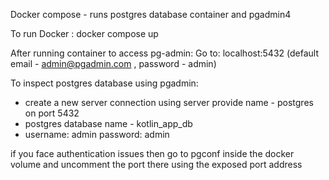 
Docker compose - runs postgres database container and pgadmin4

To run Docker :
   docker compose up 

After running container to access pg-admin: Go to:
 localhost:5432
 (default email - admin@pgadmin.com , password - admin)

 To inspect postgres database using pgadmin:
  - create a new server connection using server provide name - postgres on port 5432
  - postgres database name - kotlin_app_db
  - username: admin password: admin


if you face authentication issues then go to pgconf inside the docker volume and uncomment the port there using 
the exposed port address
